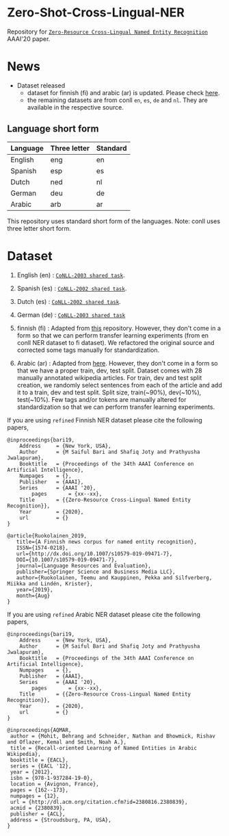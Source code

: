 # Zero-Shot-Cross-Lingual-NER

Repository for [`Zero-Resource Cross-Lingual Named Entity Recognition`](https://arxiv.org/abs/1911.09812) AAAI'20 paper.

# News 

- Dataset released
    - dataset for finnish (fi) and arabic (ar) is updated. Please check [here](https://github.com/ntunlp/Zero-Shot-Cross-Lingual-NER/tree/master/ner_data).
    - the remaining datasets are from conll `en`, `es`, `de` and `nl`. They are available in the respective source. 


## Language short form

| Language | Three letter | Standard |
|---------|-----|----|
| English | eng | en |
| Spanish | esp | es |
| Dutch   | ned | nl |
| German  | deu | de |
| Arabic  | arb | ar |

This repository uses standard short form of the languages. Note: conll uses three letter short form. 


# Dataset

1. English (en) : [`CoNLL-2003 shared task`](https://www.aclweb.org/anthology/W03-0419.pdf).

2. Spanish (es) : [`CoNLL-2002 shared task`](https://www.aclweb.org/anthology/W02-2024.pdf).

3. Dutch (es) : [`CoNLL-2002 shared task`](https://www.aclweb.org/anthology/W02-2024.pdf).

4. German (de) : [`CoNLL-2003 shared task`](https://www.aclweb.org/anthology/W03-0419.pdf)

5. finnish (fi) : Adapted from [this](https://github.com/mpsilfve/finer-data) repository. However, they don't come in a form so that we can perform transfer learning experiments (from en conll NER dataset to fi dataset). We refactored the original source and corrected some tags manually for standardization.

6. Arabic (ar) : Adapted from [here](http://www.cs.cmu.edu/~ark/ArabicNER/). However, they don't come in a form so that we have a proper train, dev, test split. Dataset comes with 28 manually annotated wikipedia articles. For train, dev and test split creation, we randomly select sentences from each of the article and add it to a train, dev and test split. Split size, train(~90%), dev(~10%), test(~10%). Few tags and/or tokens are manually altered for standardization so that we can perform transfer learning experiments.




 

If you are using `refined` Finnish NER dataset please cite the following papers,

```
@inproceedings{bari19,
	Address     = {New York, USA},
	Author      = {M Saiful Bari and Shafiq Joty and Prathyusha Jwalapuram},
	Booktitle   = {Proceedings of the 34th AAAI Conference on Artificial Intelligence},
	Numpages    = {},
	Publisher   = {AAAI},
	Series      = {AAAI '20},
        pages       = {xx--xx},
	Title       = {{Zero-Resource Cross-Lingual Named Entity Recognition}},
	Year        = {2020},
	url         = {}
}
```
```
@article{Ruokolainen_2019,
   title={A Finnish news corpus for named entity recognition},
   ISSN={1574-0218},
   url={http://dx.doi.org/10.1007/s10579-019-09471-7},
   DOI={10.1007/s10579-019-09471-7},
   journal={Language Resources and Evaluation},
   publisher={Springer Science and Business Media LLC},
   author={Ruokolainen, Teemu and Kauppinen, Pekka and Silfverberg, Miikka and Lindén, Krister},
   year={2019},
   month={Aug}
}
```

If you are using `refined` Arabic NER dataset please cite the following papers,

```
@inproceedings{bari19,
	Address     = {New York, USA},
	Author      = {M Saiful Bari and Shafiq Joty and Prathyusha Jwalapuram},
	Booktitle   = {Proceedings of the 34th AAAI Conference on Artificial Intelligence},
	Numpages    = {},
	Publisher   = {AAAI},
	Series      = {AAAI '20},
        pages       = {xx--xx},
	Title       = {{Zero-Resource Cross-Lingual Named Entity Recognition}},
	Year        = {2020},
	url         = {}
}
```
```
@inproceedings{AQMAR,
 author = {Mohit, Behrang and Schneider, Nathan and Bhowmick, Rishav and Oflazer, Kemal and Smith, Noah A.},
 title = {Recall-oriented Learning of Named Entities in Arabic Wikipedia},
 booktitle = {EACL},
 series = {EACL '12},
 year = {2012},
 isbn = {978-1-937284-19-0},
 location = {Avignon, France},
 pages = {162--173},
 numpages = {12},
 url = {http://dl.acm.org/citation.cfm?id=2380816.2380839},
 acmid = {2380839},
 publisher = {ACL},
 address = {Stroudsburg, PA, USA},
} 
```
